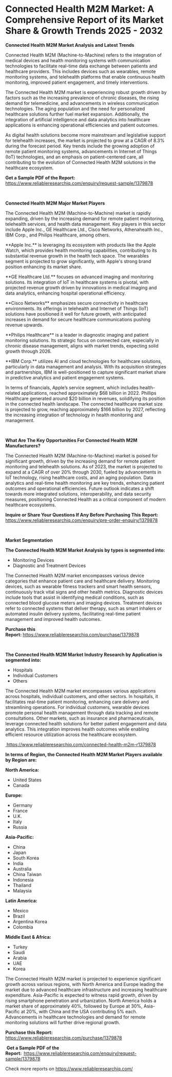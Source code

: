 <p><h1>Connected Health M2M Market: A Comprehensive Report of its Market Share & Growth Trends 2025 - 2032</h1></p><p><strong>Connected Health M2M Market Analysis and Latest Trends</strong></p>
<p><p>Connected Health M2M (Machine-to-Machine) refers to the integration of medical devices and health monitoring systems with communication technologies to facilitate real-time data exchange between patients and healthcare providers. This includes devices such as wearables, remote monitoring systems, and telehealth platforms that enable continuous health monitoring, improved patient engagement, and timely interventions.</p><p>The Connected Health M2M market is experiencing robust growth driven by factors such as the increasing prevalence of chronic diseases, the rising demand for telemedicine, and advancements in wireless communication technologies. The aging population and the need for personalized healthcare solutions further fuel market expansion. Additionally, the integration of artificial intelligence and data analytics into healthcare applications is enhancing operational efficiencies and patient outcomes.</p><p>As digital health solutions become more mainstream and legislative support for telehealth increases, the market is projected to grow at a CAGR of 8.3% during the forecast period. Key trends include the growing adoption of remote patient monitoring systems, advancements in Internet of Things (IoT) technologies, and an emphasis on patient-centered care, all contributing to the evolution of Connected Health M2M solutions in the healthcare ecosystem.</p></p>
<p><strong>Get a Sample PDF of the Report:&nbsp;</strong> <a href="https://www.reliableresearchiq.com/enquiry/request-sample/1379878?utm_campaign=103&utm_medium=2&utm_source=Github&utm_content=ia&utm_term=03032025&utm_id=connected-health-m2m">https://www.reliableresearchiq.com/enquiry/request-sample/1379878</a></p>
<p>&nbsp;</p>
<p><strong>Connected Health M2M Major Market Players</strong></p>
<p><p>The Connected Health M2M (Machine-to-Machine) market is rapidly expanding, driven by the increasing demand for remote patient monitoring, telehealth services, and health data management. Key players in this sector include Apple Inc., GE Healthcare Ltd., Cisco Networks, Athenahealth Inc., IBM Corp., and Philips Healthcare, among others.</p><p>**Apple Inc.** is leveraging its ecosystem with products like the Apple Watch, which provides health monitoring capabilities, contributing to its substantial revenue growth in the health tech space. The wearables segment is projected to grow significantly, with Apple's strong brand position enhancing its market share.</p><p>**GE Healthcare Ltd.** focuses on advanced imaging and monitoring solutions. Its integration of IoT in healthcare systems is pivotal, with projected revenue growth driven by innovations in medical imaging and data analytics, enhancing hospital operational efficiency.</p><p>**Cisco Networks** emphasizes secure connectivity in healthcare environments. Its offerings in telehealth and Internet of Things (IoT) solutions have positioned it well for future growth, with anticipated increases in demand for secure healthcare communications pushing revenue upwards.</p><p>**Philips Healthcare** is a leader in diagnostic imaging and patient monitoring solutions. Its strategic focus on connected care, especially in chronic disease management, aligns with market trends, expecting solid growth through 2026.</p><p>**IBM Corp.** utilizes AI and cloud technologies for healthcare solutions, particularly in data management and analysis. With its acquisition strategies and partnerships, IBM is well-positioned to capture significant market share in predictive analytics and patient engagement systems.</p><p>In terms of financials, Apple’s service segment, which includes health-related applications, reached approximately $68 billion in 2022. Phillips Healthcare generated around $20 billion in revenues, solidifying its position in the connected health landscape. The connected healthcare market size is projected to grow, reaching approximately $166 billion by 2027, reflecting the increasing integration of technology in health monitoring and management.</p></p>
<p>&nbsp;</p>
<p><strong>What Are The Key Opportunities For Connected Health M2M Manufacturers?</strong></p>
<p><p>The Connected Health M2M (Machine-to-Machine) market is poised for significant growth, driven by the increasing demand for remote patient monitoring and telehealth solutions. As of 2023, the market is projected to expand at a CAGR of over 20% through 2030, fueled by advancements in IoT technology, rising healthcare costs, and an aging population. Data analytics and real-time health monitoring are key trends, enhancing patient outcomes and operational efficiencies. Future outlook indicates a shift towards more integrated solutions, interoperability, and data security measures, positioning Connected Health as a critical component of modern healthcare ecosystems.</p></p>
<p><strong>Inquire or Share Your Questions If Any Before Purchasing This Report:</strong> <a href="https://www.reliableresearchiq.com/enquiry/pre-order-enquiry/1379878?utm_campaign=103&utm_medium=2&utm_source=Github&utm_content=ia&utm_term=03032025&utm_id=connected-health-m2m">https://www.reliableresearchiq.com/enquiry/pre-order-enquiry/1379878</a></p>
<p>&nbsp;</p>
<p><strong>Market Segmentation</strong></p>
<p><strong>The Connected Health M2M Market Analysis by types is segmented into:</strong></p>
<p><ul><li>Monitoring Devices</li><li>Diagnostic and Treatment Devices</li></ul></p>
<p><p>The Connected Health M2M market encompasses various device categories that enhance patient care and healthcare delivery. Monitoring devices, such as wearable fitness trackers and smart health sensors, continuously track vital signs and other health metrics. Diagnostic devices include tools that assist in identifying medical conditions, such as connected blood glucose meters and imaging devices. Treatment devices refer to connected systems that deliver therapy, such as smart inhalers or automated insulin delivery systems, facilitating real-time patient management and improved health outcomes.</p></p>
<p><strong>Purchase this Report:&nbsp;</strong><a href="https://www.reliableresearchiq.com/purchase/1379878?utm_campaign=103&utm_medium=2&utm_source=Github&utm_content=ia&utm_term=03032025&utm_id=connected-health-m2m">https://www.reliableresearchiq.com/purchase/1379878</a></p>
<p>&nbsp;</p>
<p><strong>The Connected Health M2M Market Industry Research by Application is segmented into:</strong></p>
<p><ul><li>Hospitals</li><li>Individual Customers</li><li>Others</li></ul></p>
<p><p>The Connected Health M2M market encompasses various applications across hospitals, individual customers, and other sectors. In hospitals, it facilitates real-time patient monitoring, enhancing care delivery and streamlining operations. For individual customers, wearable devices promote personal health management through data tracking and remote consultations. Other markets, such as insurance and pharmaceuticals, leverage connected health solutions for better patient engagement and data analytics. This integration improves health outcomes while enabling efficient resource utilization across the healthcare ecosystem.</p></p>
<p><a href="https://www.reliableresearchiq.com/connected-health-m2m-r1379878?utm_campaign=103&utm_medium=2&utm_source=Github&utm_content=ia&utm_term=03032025&utm_id=connected-health-m2m">&nbsp;https://www.reliableresearchiq.com/connected-health-m2m-r1379878</a></p>
<p><strong>In terms of Region, the Connected Health M2M Market Players available by Region are:</strong></p>
<p>
    <p> <strong> North America: </strong>
        <ul>
            <li>United States</li>
            <li>Canada</li>
        </ul>
        </p> 
    <p> <strong> Europe: </strong>
        <ul>
            <li>Germany</li>
            <li>France</li>
            <li>U.K.</li>
            <li>Italy</li>
            <li>Russia</li>
        </ul>
        </p> 
    <p> <strong> Asia-Pacific: </strong>
        <ul>
            <li>China</li>
            <li>Japan</li>
            <li>South Korea</li>
            <li>India</li>
            <li>Australia</li>
            <li>China Taiwan</li>
            <li>Indonesia</li>
            <li>Thailand</li>
            <li>Malaysia</li>
        </ul>
        </p> 
    <p> <strong> Latin America: </strong>
        <ul>
            <li>Mexico</li>
            <li>Brazil</li>
            <li>Argentina Korea</li>
            <li>Colombia</li>
        </ul>
        </p> 
    <p> <strong> Middle East & Africa: </strong>
        <ul>
            <li>Turkey</li>
            <li>Saudi</li>
            <li>Arabia</li>
            <li>UAE</li>
            <li>Korea</li>
        </ul>
    </p>
    </p>
<p><p>The Connected Health M2M market is projected to experience significant growth across various regions, with North America and Europe leading the market due to advanced healthcare infrastructure and increasing healthcare expenditure. Asia-Pacific is expected to witness rapid growth, driven by rising smartphone penetration and urbanization. North America holds a market share of approximately 40%, followed by Europe at 30%, Asia-Pacific at 20%, with China and the USA contributing 5% each. Advancements in healthcare technologies and demand for remote monitoring solutions will further drive regional growth.</p></p>
<p><strong>Purchase this Report: </strong><a href="https://www.reliableresearchiq.com/purchase/1379878?utm_campaign=103&utm_medium=2&utm_source=Github&utm_content=ia&utm_term=03032025&utm_id=connected-health-m2m">https://www.reliableresearchiq.com/purchase/1379878</a></p>
<p>&nbsp;<strong>Get a Sample PDF of the Report:&nbsp;&nbsp;</strong><a href="https://www.reliableresearchiq.com/enquiry/request-sample/1379878?utm_campaign=103&utm_medium=2&utm_source=Github&utm_content=ia&utm_term=03032025&utm_id=connected-health-m2m">https://www.reliableresearchiq.com/enquiry/request-sample/1379878</a></p>
<p><strong></strong></p>
<p>Check more reports on <a href="https://www.reliableresearchiq.com/?utm_campaign=103&utm_medium=2&utm_source=Github&utm_content=ia&utm_term=03032025&utm_id=connected-health-m2m">https://www.reliableresearchiq.com/</a></p>